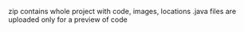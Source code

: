 zip contains whole project with code, images, locations
.java files are uploaded only for a preview of code
